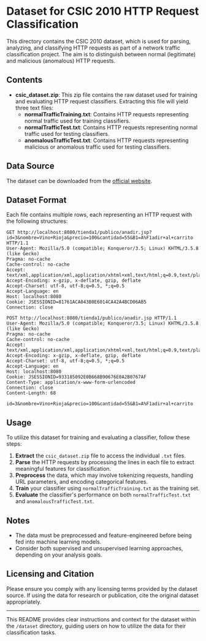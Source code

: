 
# Dataset for CSIC 2010 HTTP Request Classification

This directory contains the CSIC 2010 dataset, which is used for parsing, analyzing, and classifying HTTP requests as part of a network traffic classification project. The aim is to distinguish between normal (legitimate) and malicious (anomalous) HTTP requests.

## Contents

- **csic_dataset.zip**: This zip file contains the raw dataset used for training and evaluating HTTP request classifiers. Extracting this file will yield three text files:
  - **normalTrafficTraining.txt**: Contains HTTP requests representing normal traffic used for training classifiers.
  - **normalTrafficTest.txt**: Contains HTTP requests representing normal traffic used for testing classifiers.
  - **anomalousTrafficTest.txt**: Contains HTTP requests representing malicious or anomalous traffic used for testing classifiers.

## Data Source

The dataset can be downloaded from the [official website](http://www.isi.csic.es/dataset/).

## Dataset Format

Each file contains multiple rows, each representing an HTTP request with the following structures:

```
GET http://localhost:8080/tienda1/publico/anadir.jsp?id=3&nombre=Vino+Rioja&precio=100&cantidad=55&B1=A%F1adir+al+carrito HTTP/1.1
User-Agent: Mozilla/5.0 (compatible; Konqueror/3.5; Linux) KHTML/3.5.8 (like Gecko)
Pragma: no-cache
Cache-control: no-cache
Accept: text/xml,application/xml,application/xhtml+xml,text/html;q=0.9,text/plain;q=0.8,image/png,*/*;q=0.5
Accept-Encoding: x-gzip, x-deflate, gzip, deflate
Accept-Charset: utf-8, utf-8;q=0.5, *;q=0.5
Accept-Language: en
Host: localhost:8080
Cookie: JSESSIONID=81761ACA043B0E6014CA42A4BCD06AB5
Connection: close

POST http://localhost:8080/tienda1/publico/anadir.jsp HTTP/1.1
User-Agent: Mozilla/5.0 (compatible; Konqueror/3.5; Linux) KHTML/3.5.8 (like Gecko)
Pragma: no-cache
Cache-control: no-cache
Accept: text/xml,application/xml,application/xhtml+xml,text/html;q=0.9,text/plain;q=0.8,image/png,*/*;q=0.5
Accept-Encoding: x-gzip, x-deflate, gzip, deflate
Accept-Charset: utf-8, utf-8;q=0.5, *;q=0.5
Accept-Language: en
Host: localhost:8080
Cookie: JSESSIONID=933185092E0B668B90676E0A2B0767AF
Content-Type: application/x-www-form-urlencoded
Connection: close
Content-Length: 68

id=3&nombre=Vino+Rioja&precio=100&cantidad=55&B1=A%F1adir+al+carrito
```

## Usage

To utilize this dataset for training and evaluating a classifier, follow these steps:

1. **Extract** the `csic_dataset.zip` file to access the individual `.txt` files.
2. **Parse** the HTTP requests by processing the lines in each file to extract meaningful features for classification.
3. **Preprocess** the data, which may involve tokenizing requests, handling URL parameters, and encoding categorical features.
4. **Train** your classifier using `normalTrafficTraining.txt` as the training set.
5. **Evaluate** the classifier's performance on both `normalTrafficTest.txt` and `anomalousTrafficTest.txt`.

## Notes

- The data must be preprocessed and feature-engineered before being fed into machine learning models.
- Consider both supervised and unsupervised learning approaches, depending on your analysis goals.

## Licensing and Citation

Please ensure you comply with any licensing terms provided by the dataset source. If using the data for research or publication, cite the original dataset appropriately.

---

This README provides clear instructions and context for the dataset within the `/dataset` directory, guiding users on how to utilize the data for their classification tasks.
